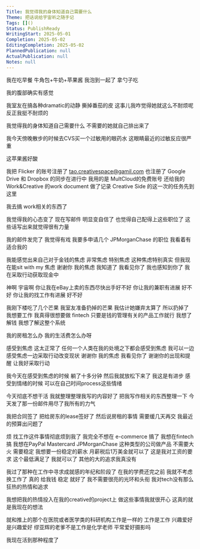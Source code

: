 ```yaml
---
Title: 我觉得我的身体知道自己需要什么
Theme: 把话说给宇宙听之随手记
Tags: []()
Status: PublishReady
WritingStart: 2025-05-01
Completion: 2025-05-02
EditingCompletion: 2025-05-02
PlannedPublication: null
ActualPublication: null
Notes: null
---
```


我在吃早餐 牛角包+牛奶+苹果酱 我泡到一起了 拿勺子吃 

我的腹部确实有感觉 

我室友在搞各种dramatic的动静 撕掉番茄的皮 这事儿我咋觉得她就这么不耐烦呢 反正我挺不耐烦的

我觉得我的身体知道自己需要什么 不需要的她就自己排出来了

我今天傍晚散步的时候去CVS买一个过敏用的眼药水 这眼睛最近的过敏反应很严重

这苹果酱好酸

我把 Flicker 的账号注册了 
tao.creativespace@gamil.com 也注册了 
Google Drive 和 Dropbox 的同步在进行中 我用的是 MultCloud的免费账号 
还给我的 Work&Creative 的work  document 做了记录
Creative Side 的这一次的任务先到这里 

我去搞 work相关的东西了

我觉得我的心态变了 现在写邮件 明显变自信了 也觉得自己配得上这些职位了 这些话写出来就觉得很有力量 

我的邮件发完了 我觉得有戏 我要多申请几个 JPMorganChase 的职位 我看着有适合我的 

我能感觉出来自己对于金钱的焦虑 非常焦虑 特别焦虑 这种焦虑特别真实 但我现在能sit with my 焦虑 谢谢你 我的焦虑 我知道了 我看见你了 我也感知到你了 我在采取行动获取现金中 

神啊 宇宙啊 你让我在eBay上卖的东西尽快出手好不好 
你让我的兼职有进展 好不好 
你让我的找工作有进展 好不好 

我刚下楼吃了几个芒果 我室友准备扔掉的芒果 我估计她嫌弃太算了 所以扔掉了 我想要工作 我真得很想要做 fintech 只要是钱的管理有关的产品工作就行 我想了解钱 我想了解这整个系统 

我的房租怎么办 我的生活费怎么办呀  

感受到焦虑 这太正常了 任何一个人类在我的处境之下都会感受到焦虑 我可以一边感受焦虑一边采取行动改变现状 谢谢你 我的焦虑 我看见你了 谢谢你的出现和提醒 让我好采取行动 

我今天在感受到焦虑的时候 躺了十多分钟 然后我就放松下来了 我这是有进步 感受到情绪的时候 可以在自己时间process这些情绪 

今天彻底不想干活 我就整理整理我写的内容好了 把我写作相关的东西整理一下 今天发了那一份邮件用尽了我所有的力气

我把合同签了 把给房东的lease签好了 然后说房租的事情 需要缓几天再交 我最近的预算出问题了 

烦 找工作这件事情彻底烦到我了 我完全不想在 e-commerce 搞了 我想在fintech搞 我想在PayPal Mastercard JPMorganChase 这种类型的公司做产品 不需要大火 需要稳定 我想要一份稳定的薪水 月薪税后1万美金就可以了 这是我对工资的要求 这个最低满足了 我就可以了 其他的大的追求我真没有 

我过了那种在工作中寻求成就感的年纪和阶段了 在我的学费还完之前 我就不考虑换工作了 真的 给我钱 稳定 就好了 我不需要很亮的光环和头衔 我对tech没有那么狂热的热情和追求

我想把我的热情投入在我的creative的project上 做这些事情我就很开心  这真的就是我现在的想法

就和推上的那个在医院或者医学类的科研机构工作是一样的 工作是工作 兴趣爱好是兴趣爱好 缪亚辉的老爹不是工作是化学老师 平常爱好摄影吗 

我现在活到那种程度了


